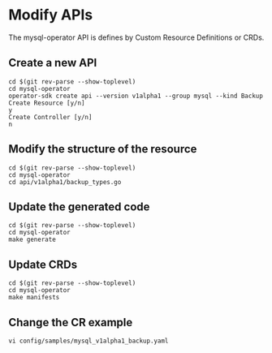 # Modify APIs

The mysql-operator API is defines by Custom Resource Definitions or CRDs.

## Create a new API

```shell
cd $(git rev-parse --show-toplevel)
cd mysql-operator
operator-sdk create api --version v1alpha1 --group mysql --kind Backup
Create Resource [y/n]
y
Create Controller [y/n]
n
```

## Modify the structure of the resource

```shell
cd $(git rev-parse --show-toplevel)
cd mysql-operator
cd api/v1alpha1/backup_types.go
```

## Update the generated code

```shell
cd $(git rev-parse --show-toplevel)
cd mysql-operator
make generate
```

## Update CRDs

```shell
cd $(git rev-parse --show-toplevel)
cd mysql-operator
make manifests
```

## Change the CR example

```shell
vi config/samples/mysql_v1alpha1_backup.yaml
```
